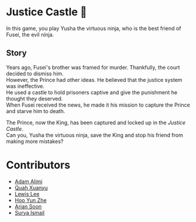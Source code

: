 # Justice Castle 🏯
In this game, you play Yusha the virtuous ninja, who is the best friend of Fusei, the evil ninja. </br>

## Story
Years ago, Fusei's brother was framed for murder. Thankfully, the court decided to dismiss him. </br>
However, the Prince had other ideas. He believed that the justice system was ineffective. </br>
He used a castle to hold prisoners captive and give the punishment he thought they deserved. </br>
When Fusei received the news, he made it his mission to capture the Prince and starve him to death. </br>

The Prince, now the King, has been captured and locked up in the _Justice Castle_. </br>
Can you, Yusha the virtuous ninja, save the King and stop his friend from making more mistakes? </br>

# Contributors
* [Adam Alimi](https://github.com/CookieLover) </br>
* [Quah Xuanyu](https://github.com/quahxuanyu) </br>
* [Lewis Lee](https://github.com/mineprogramer) </br>
* [Hoo Yun Zhe](https://github.com/hooyunzhe) </br>
* [Arian Soon](https://github.com/AKOPLY) </br>
* [Surya Ismail](https://github.com/suryaismail)
